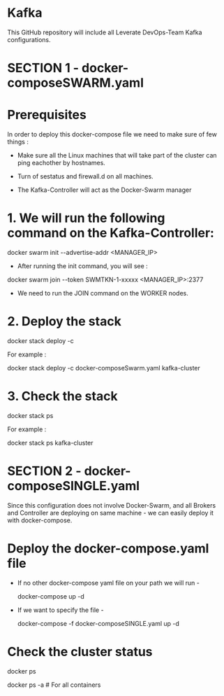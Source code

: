 # Kafka






This GitHub repository will include all Leverate DevOps-Team Kafka configurations.







# SECTION 1 - docker-composeSWARM.yaml 








# Prerequisites







In order to deploy this docker-compose file  we need to make sure of few things :

* Make sure all the Linux machines that will take part of the cluster can ping eachother by hostnames.
  
* Turn of sestatus and firewall.d on all machines.
  
* The Kafka-Controller will act as the Docker-Swarm manager

  

# 1. We will run the following command on the Kafka-Controller:









  
 docker swarm init --advertise-addr <MANAGER_IP>
  
- After running the init command, you will see  :
  
 docker swarm join --token SWMTKN-1-xxxxx <MANAGER_IP>:2377

 - We need to run the JOIN command on the WORKER nodes.


# 2. Deploy the stack 











docker stack deploy -c <docker compose file name> <stack name>

For example : 

docker stack deploy -c docker-composeSwarm.yaml kafka-cluster

# 3. Check the stack













docker stack ps <stack name>

For example  :

docker stack ps kafka-cluster









# SECTION 2  - docker-composeSINGLE.yaml








Since this configuration does not involve Docker-Swarm, and all Brokers and Controller are deploying on same machine -  we can easily deploy it with docker-compose.






# Deploy the docker-compose.yaml file 








* If no other docker-compose yaml file on your path we will run  -

  docker-compose up -d 

* If we want to specify the file -

  docker-compose -f docker-composeSINGLE.yaml up -d






# Check the cluster status 








docker ps 

docker ps -a # For all containers
